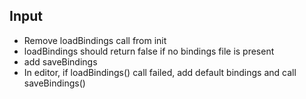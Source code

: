 ## Input
  - Remove loadBindings call from init
  - loadBindings should return false if no bindings file is present
  - add saveBindings
  - In editor, if loadBindings() call failed, add default bindings and call saveBindings()